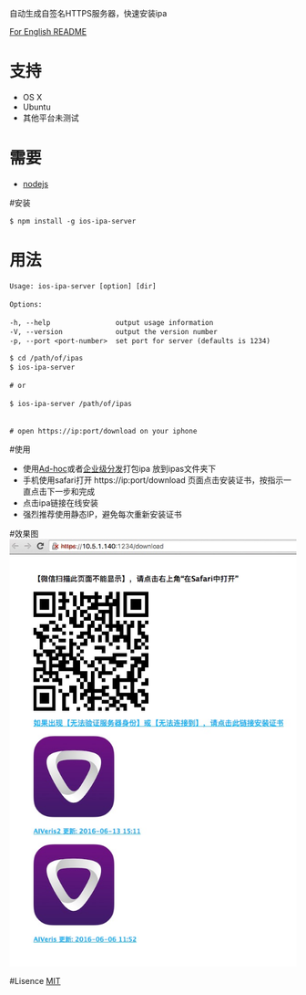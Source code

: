 自动生成自签名HTTPS服务器，快速安装ipa

[For English README](./README-en.md)

# 支持
* OS X
* Ubuntu
* 其他平台未测试

# 需要
* [nodejs](https://nodejs.org/)

#安装

```
$ npm install -g ios-ipa-server
```

# 用法

```
Usage: ios-ipa-server [option] [dir]

Options:

-h, --help                output usage information
-V, --version             output the version number
-p, --port <port-number>  set port for server (defaults is 1234)
```
```
$ cd /path/of/ipas
$ ios-ipa-server

# or

$ ios-ipa-server /path/of/ipas


# open https://ip:port/download on your iphone

```

#使用
* 使用[Ad-hoc](https://developer.apple.com/library/ios/documentation/IDEs/Conceptual/AppDistributionGuide/TestingYouriOSApp/TestingYouriOSApp.html)或者[企业级分发](https://developer.apple.com/library/ios/documentation/IDEs/Conceptual/AppDistributionGuide/DistributingEnterpriseProgramApps/DistributingEnterpriseProgramApps.html)打包ipa 放到ipas文件夹下
* 手机使用safari打开 https://ip:port/download 页面点击安装证书，按指示一直点击下一步和完成
* 点击ipa链接在线安装
* 强烈推荐使用静态IP，避免每次重新安装证书


#效果图
![screeshot](screeshot.png)



#Lisence
[MIT](https://github.com/bumaociyuan/zxIpaServer/blob/master/LICENSE.md)
